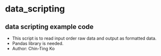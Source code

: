 # data_scripting
## data scripting example code

* This script is to read input order raw data and output as formatted data.
* Pandas library is needed.
* Author: Chin-Ting Ko
